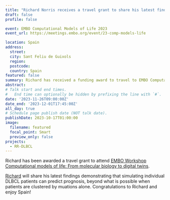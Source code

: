 ```yaml
---
title: "Richard Norris receives a travel grant to share his latest findings at EMBO in Spain."
draft: false
profile: false 

event: EMBO Computational Models of Life 2023
event_url: https://meetings.embo.org/event/23-comp-models-life

location: Spain
address:
  street:
  city: Sant Feliu de Guixols
  region: 
  postcode: 
  country: Spain
featured: false
summary: Richard has received a funding award to travel to EMBO Computational Models of Life 2023 and to share his latest findings in Spain.
abstract: 
# Talk start and end times.
#   End time can optionally be hidden by prefixing the line with `#`.
date: '2023-11-26T09:00:00Z'
date_end: '2023-12-01T17:45:00Z'
all_day: true
# Schedule page publish date (NOT talk date).
publishDate: 2023-10-17T01:00:00
image:
  filename: featured
  focal_point: Smart
  preview_only: false
projects:
  - RR-DLBCL
---
```

Richard has been awarded a travel grant to attend [ EMBO Workshop Computational models of life: From molecular biology to digital twins](https://meetings.embo.org/event/23-comp-models-life).

[Richard](../../authors/richard) will share his latest findings demonstrating that simulating individual DLBCL patients can predict prognosis, beyond what is possible when patients are clustered by muations alone. Congratulations to Richard and enjoy Spain!
